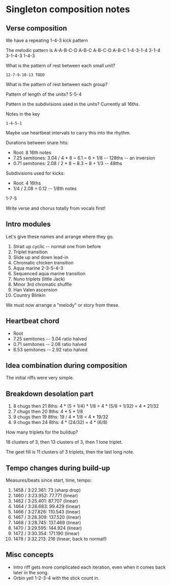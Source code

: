 # Singleton composition notes

## Verse composition

We have a repeating 1-4-3 kick pattern

The melodic pattern is A-A-B-C-D A-B-C A-B-C-D A-B-C
                       1-4-3-1-4 3-1-4 3-1-4-3 1-4-3

What is the pattern of rest between each small unit?

    12-7-9-10-13 TODO

What is the pattern of rest between each group?

Pattern of length of the units? 5-5-4

Pattern in the subdivisions used in the units? Currently all 16ths.

Notes in the key

    1-4-5-1

Maybe use heartbeat intervals to carry this into the rhythm.

Durations between snare hits:

* Root: 8 16th notes
* 7.25 semitones: 3.04 / 4 * 8 ~ 6.1 ~ 6 + 1/8 -- 128ths -- an inversion
* 0.71 semitones: 2.08 / 2 * 8 ~ 8.3 ~ 8 + 1/3 -- 48ths

Subdivisions used for kicks:

* Root: 4 16ths
* 1/4 / 2.08 = 0.12 -- 1/8th notes

1-7-5

Write verse and chorus totally from vocals first!


## Intro modules

Let's give these names and arrange where they go.

1. Strait up cyclic -- normal one from before
2. Triplet transition
3. Slide up and down lead-in
4. Chromatic chicken transition
5. Aqua marine 2-3-5-4-3
6. Sequenced aqua marine transition
7. Nuno triplets (little Jack)
8. Minor 3rd chromatic shuffle
9. Han Valen ascension
10. Country Blinkin

We must now arrange a "melody" or story from these.


## Heartbeat chord

* Root
* 7.25 semitones -- 3.04 ratio halved
* 0.71 semitones -- 2.08 ratio halved
* 6.53 semitones -- 2.92 ratio halved


## Idea combination during composition

The initial riffs were very simple.


## Breakdown desolation part

1. 8 chugs then 21 8ths: 4 * (5 + 1/4) * 1/8 = 4 * (5/8 + 1/32) = 4 * 21/32
2. 7 chugs then 20 8ths: 4 * 5 * 1/8
3. 9 chugs then 19 8ths: 19 / 4 * 1/8 = 4 * 19/32
4. 9 chugs then 24 8ths: 4 * (24/32) = 4 * (6/8)

How many triplets for the buildup?

18 clusters of 3, then 13 clusters of 3, then 1 lone triplet.

The geet fill is 11 clusters of 3 triplets, then the last long note.


## Tempo changes during build-up

Measures/beats since start, time, tempo:

1. 1458 / 3:22.361: 73 (sharp drop)
2. 1460 / 3:23.952: 77.771 (linear)
3. 1462 / 3:25.401: 87.707 (linear)
4. 1464 / 3:26.683: 99.429 (linear)
5. 1466 / 3:27.826: 110.543 (linear)
6. 1467 / 3:28.309: 137.520 (linear)
7. 1468 / 3:28.745: 137.469 (linear)
8. 1470 / 3:29.595: 144.924 (linear)
9. 1472 / 3:30.354: 171.190 (linear)
10. 1478 / 3:32.213: 216 (linear; back to normal!)


## Misc concepts

* Intro riff gets more complicated each iteration, even when it comes back
  later in the song.
* Orbin yell 1-2-3-4 with the stick count in.
